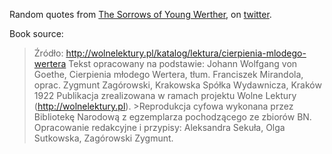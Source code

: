 Random quotes from [The Sorrows of Young Werther](https://en.wikipedia.org/wiki/The_Sorrows_of_Young_Werther), on [twitter](https://twitter.com/__quotable).

Book source:

>Źródło: http://wolnelektury.pl/katalog/lektura/cierpienia-mlodego-wertera
>Tekst opracowany na podstawie: Johann Wolfgang von Goethe, Cierpienia młodego Wertera, tłum. Franciszek
>Mirandola, oprac. Zygmunt Zagórowski, Krakowska Spółka Wydawnicza, Kraków 1922
>Publikacja zrealizowana w ramach projektu Wolne Lektury (http://wolnelektury.pl). >Reprodukcja cyfowa wykonana przez Bibliotekę Narodową z egzemplarza pochoǳącego ze zbiorów BN.
>Opracowanie redakcyjne i przypisy: Aleksandra Sekuła, Olga Sutkowska, Zagórowski Zygmunt.
